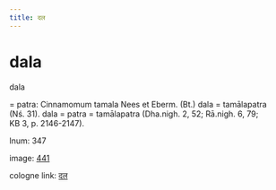 ```yaml
---
title: दल
---
```


# dala

dala  <div n="P" />= patra: Cinnamomum tamala Nees et Eberm. (Bt.) dala = tamālapatra <div n="lb" />(Nś. 31). dala = patra = tamālapatra (Dha.nigh. 2, 52; Rā.nigh. 6, 79; <div n="lb" />KB 3, p. 2146-2147).

lnum: 347

image: [441](https://www.sanskrit-lexicon.uni-koeln.de/scans/csl-apidev/servepdf.php?dict=snp&page=441)

cologne link: [दल](https://sanskrit-lexicon.uni-koeln.de/scans/csl-apidev/getword.php?dict=snp&key=दल)

